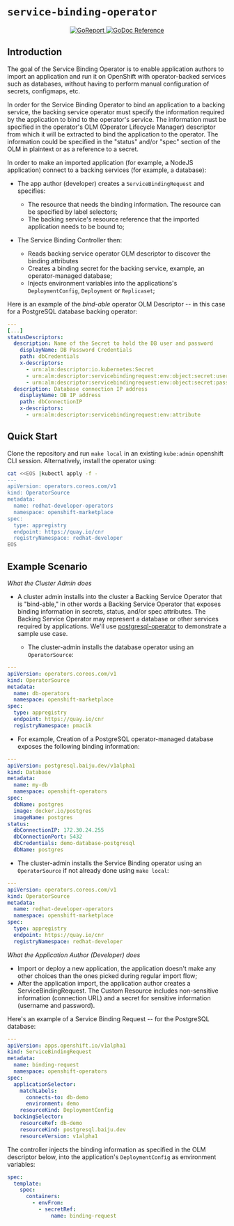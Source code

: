 # `service-binding-operator`

<p align="center">
    <a alt="GoReport" href="https://goreportcard.com/report/github.com/redhat-developer/service-binding-operator">
        <img alt="GoReport" src="https://goreportcard.com/badge/github.com/redhat-developer/service-binding-operator">
    </a>
    <a href="https://godoc.org/github.com/redhat-developer/service-binding-operator">
        <img alt="GoDoc Reference" src="https://godoc.org/github.com/redhat-developer/service-binding-operator?status.svg">
    </a>
</p>

## Introduction

The goal of the Service Binding Operator is to enable application authors to import an application
and run it on OpenShift with operator-backed services such as databases, without having to perform
manual configuration of secrets, configmaps, etc.

In order for the Service Binding Operator to bind an application to a backing service, the backing
service operator must specify the information required by the application to bind to the
operator's service. The information must be specified in the operator's OLM (Operator Lifecycle
Manager) descriptor from which it will be extracted to bind the application to the operator. The
information could be specified in the "status" and/or "spec" section of the OLM in plaintext or as
a reference to a secret.

In order to make an imported application (for example, a NodeJS application) connect to a backing
services (for example, a database):

* The app author (developer) creates a `ServiceBindingRequest` and specifies:
  * The resource that needs the binding information. The resource can be specified by label
    selectors;
  * The backing service's resource reference that the imported application needs to be bound to;

* The Service Binding Controller then:
  * Reads backing service operator OLM descriptor to discover the binding attributes
  * Creates a binding secret for the backing service, example, an operator-managed database;
  * Injects environment variables into the applications's `DeploymentConfig`, `Deployment` or
    `Replicaset`;

Here is an example of the *bind-able* operator OLM Descriptor -- in this case for a PostgreSQL
database backing operator:

``` yaml
---
[...]
statusDescriptors:
  description: Name of the Secret to hold the DB user and password
    displayName: DB Password Credentials
    path: dbCredentials
    x-descriptors:
      - urn:alm:descriptor:io.kubernetes:Secret
      - urn:alm:descriptor:servicebindingrequest:env:object:secret:user
      - urn:alm:descriptor:servicebindingrequest:env:object:secret:password
  description: Database connection IP address
    displayName: DB IP address
    path: dbConnectionIP
    x-descriptors:
      - urn:alm:descriptor:servicebindingrequest:env:attribute
```

## Quick Start

Clone the repository and run `make local` in an existing `kube:admin` openshift CLI session.
Alternatively, install the operator using:

``` bash
cat <<EOS |kubectl apply -f -
---
apiVersion: operators.coreos.com/v1
kind: OperatorSource
metadata:
  name: redhat-developer-operators
  namespace: openshift-marketplace
spec:
  type: appregistry
  endpoint: https://quay.io/cnr
  registryNamespace: redhat-developer
EOS
```

## Example Scenario

*What the Cluster Admin does*

* A cluster admin installs into the cluster a Backing Service Operator that is "bind-able," in other
  words a Backing Service Operator that exposes binding information in secrets, status, and/or spec
  attributes. The Backing Service Operator may represent a database or other services required by
  applications. We'll use [postgresql-operator](https://github.com/baijum/postgresql-operator) to
  demonstrate a sample use case.

  * The cluster-admin installs the database operator using an `OperatorSource`:

``` yaml
---
apiVersion: operators.coreos.com/v1
kind: OperatorSource
metadata:
  name: db-operators
  namespace: openshift-marketplace
spec:
  type: appregistry
  endpoint: https://quay.io/cnr
  registryNamespace: pmacik
```

  * For example, Creation of a PostgreSQL operator-managed database exposes the following binding
    information:

``` yaml
---
apiVersion: postgresql.baiju.dev/v1alpha1
kind: Database
metadata:
  name: my-db
  namespace: openshift-operators
spec:
  dbName: postgres
  image: docker.io/postgres
  imageName: postgres
status:
  dbConnectionIP: 172.30.24.255
  dbConnectionPort: 5432
  dbCredentials: demo-database-postgresql
  dbName: postgres
```

* The cluster-admin installs the Service Binding operator using an `OperatorSource` if not already
  done using `make local`:

``` yaml
---
apiVersion: operators.coreos.com/v1
kind: OperatorSource
metadata:
  name: redhat-developer-operators
  namespace: openshift-marketplace
spec:
  type: appregistry
  endpoint: https://quay.io/cnr
  registryNamespace: redhat-developer
```

*What the Application Author (Developer) does*

* Import or deploy a new application, the application doesn't make any other choices than the ones
  picked during regular import flow;
* After the application import, the application author creates a ServiceBindingRequest. The Custom
  Resource includes non-sensitive information (connection URL) and a secret for sensitive information
  (username and password).

Here's an example of a Service Binding Request -- for the PostgreSQL database:

``` yaml
---
apiVersion: apps.openshift.io/v1alpha1
kind: ServiceBindingRequest
metadata:
  name: binding-request
  namespace: openshift-operators
spec:
  applicationSelector:
    matchLabels:
      connects-to: db-demo
      environment: demo
    resourceKind: DeploymentConfig
  backingSelector:
    resourceRef: db-demo
    resourceKind: postgresql.baiju.dev
    resourceVersion: v1alpha1
```

The controller injects the binding information as specified in the OLM descriptor below, into the
application's `DeploymentConfig` as environment variables:

``` yaml
spec:
  template:
    spec:
      containers:
        - envFrom:
          - secretRef:
              name: binding-request
```

